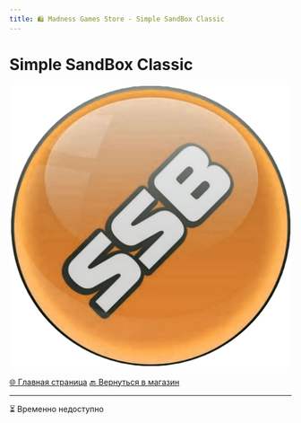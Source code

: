 ```yaml
---
title: 🛍️ Madness Games Store - Simple SandBox Classic
---
```


<link rel="stylesheet" href="css/style.css">

# Simple SandBox Classic

![MGSssbclogo](https://github.com/GamzeeChert/gamzeechert.github.io/blob/main/_madnessgamesstore%2F_pictures%2FMGSssbclogo.png?raw=true)

<a href="./index.html" class="button-link">🌐 Главная страница</a>
<a href="./MGSMain.html" class="button-link">🔙 Вернуться в магазин</a>

- - - - -

<!-- ## Доступные товары

 - Валюта:
   - Монеты:
     - **90.000 SC** - 55.00 руб / 35 TGs
     - **200.000 SC** - 109.00 руб / 68 TGs
     - **320.000 SC** - 159.00 руб / 99 TGs
     - **500.000 SC** - 219.00 руб / 135 TGs
   - Кристаллы:
     - **100 CR** - 55.00 руб / 35 TGs
     - **300 CR** - 109.00 руб / 68 TGs
     - **700 CR** - 159.00 руб / 99 TGs
     - **1200 CR** - 219.00 руб / 135 TGs
 - Паки:
   - **Business Jet + VIP Limousine + AdBlock + 550.000 SC + 1500 CR** - 449.00 руб / 278 TGs
   - **Shop Interiors Items** - 169.00 руб / 105 TGs

<a href="https://t.me/m/SvEAzEGNYWUy" class="button2-link">🛍️ Купить у продавца</a>

- - - - -

`Список товаров обновлён 02.09.2025` -->

⏳ Временно недоступно